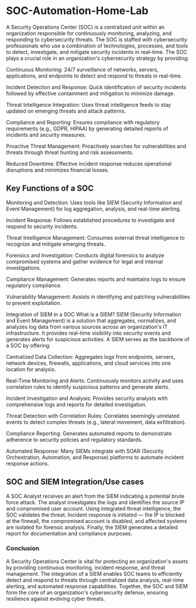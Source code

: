 # SOC-Automation-Home-Lab

A Security Operations Center (SOC) is a centralized unit within an organization responsible for continuously monitoring, analyzing, and responding to cybersecurity threats.
The SOC is staffed with cybersecurity professionals who use a combination of technologies, processes, and tools to detect, investigate, and mitigate security incidents in real-time.
The SOC plays a crucial role in an organization's cybersecurity strategy by providing:

Continuous Monitoring: 24/7 surveillance of networks, servers, applications, and endpoints to detect and respond to threats in real-time.

Incident Detection and Response: Quick identification of security incidents followed by effective containment and mitigation to minimize damage.

Threat Intelligence Integration: Uses threat intelligence feeds to stay updated on emerging threats and attack patterns.

Compliance and Reporting: Ensures compliance with regulatory requirements (e.g., GDPR, HIPAA) by generating detailed reports of incidents and security measures.

Proactive Threat Management: Proactively searches for vulnerabilities and threats through threat hunting and risk assessments.

Reduced Downtime: Effective incident response reduces operational disruptions and minimizes financial losses.

<h2>Key Functions of a SOC </h2> 

Monitoring and Detection:
Uses tools like SIEM (Security Information and Event Management) for log aggregation, analysis, and real-time alerting.

Incident Response:
Follows established procedures to investigate and respond to security incidents.

Threat Intelligence Management:
Consumes external threat intelligence to recognize and mitigate emerging threats.

Forensics and Investigation:
Conducts digital forensics to analyze compromised systems and gather evidence for legal and internal investigations.

Compliance Management:
Generates reports and maintains logs to ensure regulatory compliance.

Vulnerability Management:
Assists in identifying and patching vulnerabilities to prevent exploitation.

Integration of SIEM in a SOC
What is a SIEM?
SIEM (Security Information and Event Management) is a solution that aggregates, normalizes, and analyzes log data from various sources across an organization's IT infrastructure.
It provides real-time visibility into security events and generates alerts for suspicious activities.
A SIEM serves as the backbone of a SOC by offering:

Centralized Data Collection:
Aggregates logs from endpoints, servers, network devices, firewalls, applications, and cloud services into one location for analysis.

Real-Time Monitoring and Alerts:
Continuously monitors activity and uses correlation rules to identify suspicious patterns and generate alerts.

Incident Investigation and Analysis:
Provides security analysts with comprehensive logs and reports for detailed investigation.

Threat Detection with Correlation Rules:
Correlates seemingly unrelated events to detect complex threats (e.g., lateral movement, data exfiltration).

Compliance Reporting:
Generates automated reports to demonstrate adherence to security policies and regulatory standards.

Automated Response:
Many SIEMs integrate with SOAR (Security Orchestration, Automation, and Response) platforms to automate incident response actions.

<h2>SOC and SIEM Integration/Use cases </h2>

A SOC Analyst receives an alert from the SIEM indicating a potential brute force attack.
The analyst investigates the logs and identifies the source IP and compromised user account.
Using integrated threat intelligence, the SOC validates the threat.
Incident response is initiated — the IP is blocked at the firewall, the compromised account is disabled, and affected systems are isolated for forensic analysis.
Finally, the SIEM generates a detailed report for documentation and compliance purposes.

<h3>Conclusion </h3>

A Security Operations Center is vital for protecting an organization's assets by providing continuous monitoring, incident response, and threat management.
The integration of a SIEM enables SOC teams to efficiently detect and respond to threats through centralized data analysis, real-time alerting, and automated response capabilities.
Together, the SOC and SIEM form the core of an organization's cybersecurity defense, ensuring resilience against evolving cyber threats.
